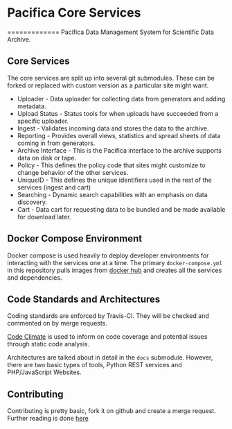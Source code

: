 # Pacifica Core Services
=============
Pacifica Data Management System for Scientific Data Archive.

## Core Services

The core services are split up into several git submodules. These can
be forked or replaced with custom version as a particular site might
want.

 - Uploader - Data uploader for collecting data from generators and
   adding metadata.
 - Upload Status - Status tools for when uploads have succeeded from
   a specific uploader.
 - Ingest - Validates incoming data and stores the data to the
   archive.
 - Reporting - Provides overall views, statistics and spread sheets
   of data coming in from generators.
 - Archive Interface - This is the Pacifica interface to the archive
   supports data on disk or tape.
 - Policy - This defines the policy code that sites might customize
   to change behavior of the other services.
 - UniqueID - This defines the unique identifiers used in the rest
   of the services (ingest and cart)
 - Searching - Dynamic search capabilities with an emphasis on data
   discovery.
 - Cart - Data cart for requesting data to be bundled and be made
   available for download later.

## Docker Compose Environment

Docker compose is used heavily to deploy developer environments for
interacting with the services one at a time. The primary
`docker-compose.yml` in this repository pulls images from
[docker hub](http://hub.docker.com) and creates all the services and
dependencies.

## Code Standards and Architectures

Coding standards are enforced by Travis-CI. They will be checked and
commented on by merge requests.

[Code Climate](https://www.codeclimate.com) is used to inform on code
coverage and potential issues through static code analysis.

Architectures are talked about in detail in the ```docs``` submodule.
However, there are two basic types of tools, Python REST services and
PHP/JavaScript Websites.

## Contributing

Contributing is pretty basic, fork it on github and create a merge
request. Further reading is done [here](https://help.github.com/articles/using-pull-requests/)
